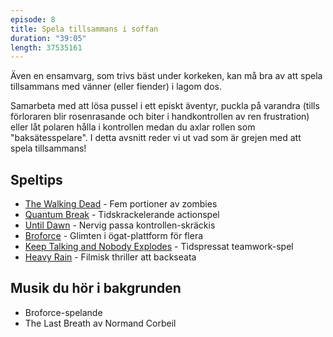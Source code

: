 ```yaml
---
episode: 8
title: Spela tillsammans i soffan
duration: "39:05"
length: 37535161
---
```


Även en ensamvarg, som trivs bäst under korkeken, kan må bra av att spela tillsammans med vänner (eller fiender) i lagom dos.

Samarbeta med att lösa pussel i ett episkt äventyr, puckla på varandra (tills förloraren blir rosenrasande och biter i handkontrollen av ren frustration) eller låt polaren hålla i kontrollen medan du axlar rollen som "baksätesspelare". I detta avsnitt reder vi ut vad som är grejen med att spela tillsammans!

## Speltips

* [The Walking Dead][1] - Fem portioner av zombies
* [Quantum Break][2] - Tidskrackelerande actionspel
* [Until Dawn][3] - Nervig passa kontrollen-skräckis
* [Broforce][4] - Glimten i ögat-plattform för flera
* [Keep Talking and Nobody Explodes][5] - Tidspressat teamwork-spel
* [Heavy Rain][6] - Filmisk thriller att backseata

## Musik du hör i bakgrunden
* Broforce-spelande
* The Last Breath av Normand Corbeil

[1]: https://www.telltalegames.com/walkingdead
[2]: https://www.quantumbreak.com
[3]: http://www.supermassivegames.com/games/until-dawn
[4]: http://www.broforcegame.com
[5]: http://www.keeptalkinggame.com
[6]: http://www.quanticdream.com/en/#!/en/category/heavy-rain
